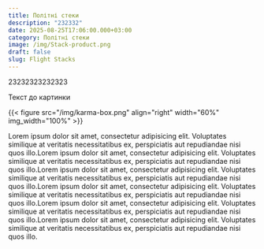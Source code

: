 ```yaml
---
title: Політні стеки
description: "232332"
date: 2025-08-25T17:06:00.000+03:00
category: Політні стеки
image: /img/Stack-product.png
draft: false
slug: Flight Stacks
---
```

23232323232323

Текст до картинки

{{< figure src="/img/karma-box.png" align="right" width="60%" img_width="100%" >}}


Lorem ipsum dolor sit amet, consectetur adipisicing elit. Voluptates similique at veritatis necessitatibus ex, perspiciatis aut repudiandae nisi quos illo.Lorem ipsum dolor sit amet, consectetur adipisicing elit. Voluptates similique at veritatis necessitatibus ex, perspiciatis aut repudiandae nisi quos illo.Lorem ipsum dolor sit amet, consectetur adipisicing elit. Voluptates similique at veritatis necessitatibus ex, perspiciatis aut repudiandae nisi quos illo.Lorem ipsum dolor sit amet, consectetur adipisicing elit. Voluptates similique at veritatis necessitatibus ex, perspiciatis aut repudiandae nisi quos illo.Lorem ipsum dolor sit amet, consectetur adipisicing elit. Voluptates similique at veritatis necessitatibus ex, perspiciatis aut repudiandae nisi quos illo.Lorem ipsum dolor sit amet, consectetur adipisicing elit. Voluptates similique at veritatis necessitatibus ex, perspiciatis aut repudiandae nisi quos illo.

